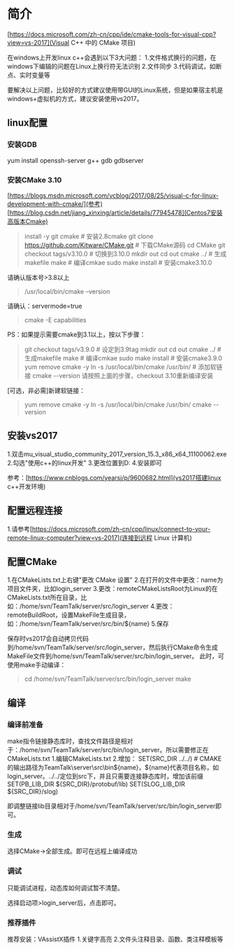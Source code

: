 # 简介

[https://docs.microsoft.com/zh-cn/cpp/ide/cmake-tools-for-visual-cpp?view=vs-2017](Visual C++ 中的 CMake 项目)

在windows上开发linux c++会遇到以下3大问题：
1.文件格式换行的问题，在windows下编辑的问题在Linux上换行符无法识别
2.文件同步
3.代码调试，如断点、实时变量等

要解决以上问题，比较好的方式建议使用带GUI的Linux系统，但是如果宿主机是windows+虚拟机的方式，建议安装使用vs2017。

## linux配置

### 安装GDB

yum install openssh-server g++ gdb gdbserver

### 安装CMake 3.10

[https://blogs.msdn.microsoft.com/vcblog/2017/08/25/visual-c-for-linux-development-with-cmake/](参考)
[https://blog.csdn.net/jiang_xinxing/article/details/77945478](Centos7安装高版本Cmake)

> install -y git cmake                                  # 安装2.8cmake
> git clone https://github.com/Kitware/CMake.git        # 下载CMake源码
> cd CMake
> git checkout tags/v3.10.0                             # 切换到3.10.0
> mkdir out
> cd out
> cmake ../                                             # 生成makefile
> make                                                  # 编译cmkae
> sudo make install                                     # 安装cmake3.10.0

请确认版本号>3.8以上
> /usr/local/bin/cmake –version

请确认：servermode=true
> cmake -E capabilities

PS：如果提示需要cmake到3.1以上，按以下步骤：
> git checkout tags/v3.9.0                              # 设定到3.9tag
> mkdir out
> cd out
> cmake ../                                             # 生成makefile
> make                                                  # 编译cmkae
> sudo make install                                     # 安装cmake3.9.0
> yum remove cmake -y
> ln -s /usr/local/bin/cmake /usr/bin/                  # 添加软链接
> cmake --version
> 请按照上面的步骤，checkout 3.10重新编译安装

[可选，非必需]新建软链接：
> yum remove cmake -y
> ln -s /usr/local/bin/cmake /usr/bin/
> cmake --version

## 安装vs2017

1.双击mu_visual_studio_community_2017_version_15.3_x86_x64_11100062.exe
2.勾选"使用c++的linux开发"
3.更改位置到D:
4.安装即可

参考：[https://www.cnblogs.com/yearsj/p/9600682.html](vs2017搭建linux c++开发环境)

## 配置远程连接

1.请参考[https://docs.microsoft.com/zh-cn/cpp/linux/connect-to-your-remote-linux-computer?view=vs-2017](连接到远程 Linux 计算机)

## 配置CMake

1.在CMakeLists.txt上右键"更改 CMake 设置"
2.在打开的文件中更改：name为项目文件夹，比如login_server
3.更改：remoteCMakeListsRoot为Linux的在CMakeLists.txt所在目录，比如：/home/svn/TeamTalk/server/src/login_server
4.更改：remoteBuildRoot，设置MakeFile生成目录，如：/home/svn/TeamTalk/server/src/bin/${name}
5.保存

保存时vs2017会自动拷贝代码到/home/svn/TeamTalk/server/src/login_server，然后执行CMake命令生成MakeFile文件到/home/svn/TeamTalk/server/src/bin/login_server。
此时，可使用make手动编译：
> cd /home/svn/TeamTalk/server/src/bin/login_server
> make

## 编译

### 编译前准备

make指令链接静态库时，查找文件路径是相对于：/home/svn/TeamTalk/server/src/bin/login_server。所以需要修正在CMakeLists.txt
1.编辑CMakeLists.txt
2.增加：
SET(SRC_DIR  ../../) # CMAKE的输出路径为TeamTalk\server\src\bin\${name}，${name}代表项目名称，如login_server。../../定位到src下，并且只需要连接静态库时，增加该前缀
SET(PB_LIB_DIR ${SRC_DIR}/protobuf/lib)
SET(SLOG_LIB_DIR ${SRC_DIR}/slog)

即调整链接lib目录相对于/home/svn/TeamTalk/server/src/bin/login_server即可。

### 生成

选择CMake->全部生成。即可在远程上编译成功

### 调试

只能调试进程，动态库如何调试暂不清楚。

选择启动项>login_server后，点击即可。

### 推荐插件

推荐安装：VAssistX插件
1.关键字高亮
2.文件头注释目录、函数、类注释模板等
